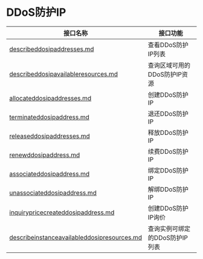 # DDoS防护IP

<table><thead><tr><th data-type="content-ref">接口名称</th><th>接口功能</th></tr></thead><tbody><tr><td><a href="describeddosipaddresses.md">describeddosipaddresses.md</a></td><td>查看DDoS防护IP列表</td></tr><tr><td><a href="describeddosipavailableresources.md">describeddosipavailableresources.md</a></td><td>查询区域可用的DDoS防护IP资源</td></tr><tr><td><a href="allocateddosipaddresses.md">allocateddosipaddresses.md</a></td><td>创建DDoS防护IP</td></tr><tr><td><a href="terminateddosipaddress.md">terminateddosipaddress.md</a></td><td>退还DDoS防护IP</td></tr><tr><td><a href="releaseddosipaddresses.md">releaseddosipaddresses.md</a></td><td>释放DDoS防护IP</td></tr><tr><td><a href="renewddosipaddress.md">renewddosipaddress.md</a></td><td>续费DDoS防护IP</td></tr><tr><td><a href="associateddosipaddress.md">associateddosipaddress.md</a></td><td>绑定DDoS防护IP</td></tr><tr><td><a href="unassociateddosipaddress.md">unassociateddosipaddress.md</a></td><td>解绑DDoS防护IP</td></tr><tr><td><a href="inquirypricecreateddosipaddress.md">inquirypricecreateddosipaddress.md</a></td><td>创建DDoS防护IP询价</td></tr><tr><td><a href="describeinstanceavailableddosipresources.md">describeinstanceavailableddosipresources.md</a></td><td>查询实例可绑定的DDoS防护IP列表</td></tr></tbody></table>
